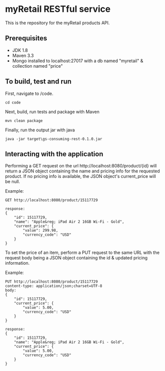 # myRetail RESTful service
This is the repository for the myRetail products API.  

## Prerequisites
* JDK 1.8
* Maven 3.3
* Mongo installed to localhost:27017 with a db named "myretail" & collection named "price"

## To build, test and run
First, navigate to /code.
```
cd code
```
Next, build, run tests and package with Maven
```
mvn clean package
```
Finally, run the output jar with java
```
java -jar target\gs-consuming-rest-0.1.0.jar
```

## Interacting with the application
Performing a GET request on the url http://localhost:8080/product/{id} will return a JSON object containing the
name and pricing info for the requested product.  If no pricing info is available, the JSON object's current_price
will be null.

Example:
```
GET http://localhost:8080/product/15117729

response:
{
    "id": 15117729,
    "name": "Apple&reg; iPad Air 2 16GB Wi-Fi - Gold",
    "current_price": {
        "value": 299.98,
        "currency_code": "USD"
    }
}
```

To set the price of an item, perform a PUT request to the same URL with the request body being a JSON object
containing the id & updated pricing information.

Example:
```
PUT http://localhost:8080/product/15117729
content-type: application/json;charset=UTF-8
body:
{
    "id": 15117729,
    "current_price": {
        "value": 5.00,
        "currency_code": "USD"
    }
}

response:
{
    "id": 15117729,
    "name": "Apple&reg; iPad Air 2 16GB Wi-Fi - Gold",
    "current_price": {
        "value": 5.00,
        "currency_code": "USD"
    }
}
```
